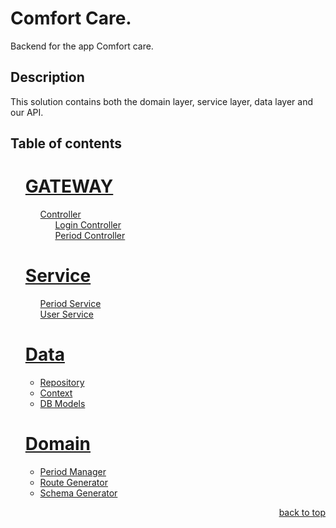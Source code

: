 <a name="readme-top"></a>

# Comfort Care.

Backend for the app Comfort care.

## Description

This solution contains both the domain layer, service layer, data layer and our API.

## Table of contents

<!-- TABLE OF CONTENTS -->
  <ol style="list-style-type: none;">
    <li style="list-style: none;">
      <h1><a href="#ComfortCare.Api">GATEWAY</a></h1>
      <ul>
        <li style="list-style: none;">
          <a href="#Controllers">Controller</a>
          <ul>
            <li style="list-style: none;"><a href="#Controllers/LoginController">Login Controller</a></li>
            <li style="list-style: none;"><a href="#Controllers/PeriodController">Period Controller</a></li>
          </ul>
        </li>
      </ul>
    </li>
    <li style="list-style: none;">
        <h1><a href="#Service">Service</a></h1>
      <ul>
        <li style="list-style: none;"><a href="#Service/PeriodService">Period Service</a></li>
        <li style="list-style: none;"><a href="#Service/UserService">User Service</a></li>
      </ul>
    </li>
    <li>
      <h1><a href="#Data">Data</a></h1>
      <ul>
        <li><a href="#Data/ComfortCareRepository">Repository</a></li>
        <li>
          <a href="#Data/ComfortCareDbContext">Context</a>
          <li><a href="#Data/Models">DB Models</a></li>
        </li>
      </ul>
    </li>
    <li>
      <h1><a href="#Domain">Domain</a></h1>
      <ul>
        <li>
          <a href="#BusinessLogic/PeriodManager">Period Manager</a>
          <li><a href="#BusinessLogic/RouteGenerator">Route Generator</a></li>
          <li><a href="#BusinessLogic/SchemaGenerator">Schema Generator</a></li>
        </li>
      </ul>
    </li>
  </ol>
<p align="right"><a href="#readme-top">back to top</a></p>
